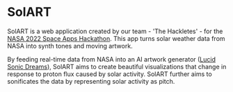 # SolART
SolART is a web application created by our team - 'The Hackletes' - for the [NASA 2022 Space Apps Hackathon](https://2022.spaceappschallenge.org/challenges/2022-challenges/creative-data-display/teams/the-hackletes/project). This app  turns solar weather data from NASA into synth tones and moving artwork.   
  
By feeding real-time data from NASA into an AI artwork generator ([Lucid Sonic Dreams](https://github.com/mikaelalafriz/lucid-sonic-dreams)), SolART aims to create beautiful visualizations that change in response to proton flux caused by solar activity. SolART further aims to sonificates the data by representing solar activity as pitch.  
  

